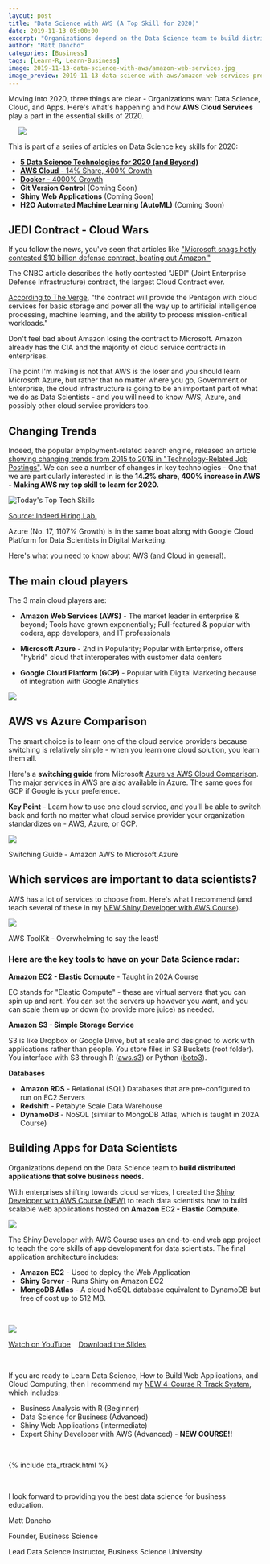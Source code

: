 ```yaml
---
layout: post
title: "Data Science with AWS (A Top Skill for 2020)"
date: 2019-11-13 05:00:00
excerpt: "Organizations depend on the Data Science team to build distributed applications that solve business needs. AWS provides an infrastructure to host data science products for stakeholder to access."
author: "Matt Dancho"
categories: [Business]
tags: [Learn-R, Learn-Business]
image: 2019-11-13-data-science-with-aws/amazon-web-services.jpg
image_preview: 2019-11-13-data-science-with-aws/amazon-web-services-preview.jpg
---
```


<p class="lead">Moving into 2020, three things are clear - Organizations want Data Science, Cloud, and Apps. Here's what's happening and how <strong>AWS Cloud Services</strong> play a part in the essential skills of 2020.</p>

<div class="pull-right hidden-xs" style="width:50%; margin-left:20px;">
  <img class="img-responsive" src="/assets/2019-12-09-data-science-technologies/data_science_technologies.jpg"> 
</div>

This is part of a series of articles on Data Science key skills for 2020:

- [__5 Data Science Technologies for 2020 (and Beyond)__](https://www.business-science.io/business/2019/12/09/data-science-technologies.html)
- [__AWS Cloud__ - 14% Share, 400% Growth](https://www.business-science.io/business/2019/11/13/data-science-with-aws.html)
- [__Docker__ - 4000% Growth](https://www.business-science.io/business/2019/11/22/docker-for-data-science.html)
- __Git Version Control__  (Coming Soon)
- __Shiny Web Applications__ (Coming Soon)
- __H2O Automated Machine Learning (AutoML)__ (Coming Soon)

## JEDI Contract - Cloud Wars

If you follow the news, you've seen that articles like ["Microsoft snags hotly contested $10 billion defense contract, beating out Amazon."](https://www.cnbc.com/2019/10/25/microsoft-wins-major-defense-cloud-contract-beating-out-amazon.html)

The CNBC article describes the hotly contested "JEDI" (Joint Enterprise Defense Infrastructure) contract, the largest Cloud Contract ever.

[According to The Verge](https://www.theverge.com/2019/10/25/20700698/microsoft-pentagon-contract-jedi-cloud-amazon-details), "the contract will provide the Pentagon with cloud services for basic storage and power all the way up to artificial intelligence processing, machine learning, and the ability to process mission-critical workloads."

Don't feel bad about Amazon losing the contract to Microsoft. Amazon already has the CIA and the majority of cloud service contracts in enterprises. 

The point I'm making is not that AWS is the loser and you should learn Microsoft Azure, but rather that no matter where you go, Government or Enterprise, the cloud infrastructure is going to be an important part of what we do as Data Scientists - and you will need to know AWS, Azure, and possibly other cloud service providers too.

## Changing Trends

Indeed, the popular employment-related search engine, released an article [showing changing trends from 2015 to 2019 in "Technology-Related Job Postings"](https://www.hiringlab.org/2019/11/19/todays-top-tech-skills/). We can see a number of changes in key technologies - One that we are particularly interested in is the __14.2% share, 400% increase in AWS - Making AWS my top skill to learn for 2020.__

![Today's Top Tech Skills](/assets/2019-11-13-data-science-with-aws/indeed_trends_aws.jpg) 

<p class="date text-center">
<a href="https://www.hiringlab.org/2019/11/19/todays-top-tech-skills/" target="_blank">Source: Indeed Hiring Lab.</a>
</p>

Azure (No. 17, 1107% Growth) is in the same boat along with Google Cloud Platform for Data Scientists in Digital Marketing. 

Here's what you need to know about AWS (and Cloud in general).

## The main cloud players

The 3 main cloud players are:

- **Amazon Web Services (AWS)** - The market leader in enterprise & beyond; Tools have grown exponentially; Full-featured & popular with coders, app developers, and IT professionals

- **Microsoft Azure** - 2nd in Popularity; Popular with Enterprise, offers "hybrid" cloud that interoperates with customer data centers

- **Google Cloud Platform (GCP)** - Popular with Digital Marketing because of integration with Google Analytics

<img src="/assets/2019-11-13-data-science-with-aws/enterprise-cloud-public-adoption.png" class="img-responsive">


## AWS vs Azure Comparison

The smart choice is to learn one of the cloud service providers because switching is relatively simple - when you learn one cloud solution, you learn them all.

Here's a **switching guide** from Microsoft [Azure vs AWS Cloud Comparison](https://docs.microsoft.com/en-us/azure/architecture/aws-professional/services). The major services in AWS are also available in Azure. The same goes for GCP if Google is your preference. 


<strong>Key Point</strong> - Learn how to use one cloud service, and you'll be able to switch back and forth no matter what cloud service provider your organization standardizes on - AWS, Azure, or GCP.

<img src="/assets/2019-11-13-data-science-with-aws/Switching-Guide-Amazon-AWS-Microsoft-Azure.jpg" class="img-responsive">
<p class="text-center small">Switching Guide - Amazon AWS to Microsoft Azure</p>


## Which services are important to data scientists?

AWS has a lot of services to choose from. Here's what I recommend (and teach several of these in my [NEW  Shiny Developer with AWS Course](https://university.business-science.io/p/expert-shiny-developer-with-aws-course-ds4b-202a-r/?coupon_code=DS4B15)). 

<img src="/assets/2019-11-13-data-science-with-aws/aws-toolkit.png" class="img-responsive">
<p class="text-center small">AWS ToolKit - Overwhelming to say the least!</p>

### Here are the key tools to have on your Data Science radar:

**Amazon EC2 - Elastic Compute** - Taught in 202A Course

EC stands for "Elastic Compute" - these are virtual servers that you can spin up and rent. You can set the servers up however you want, and you can scale them up or down (to provide more juice) as needed. 

**Amazon S3 - Simple Storage Service**

S3 is like Dropbox or Google Drive, but at scale and designed to work with applications rather than people. You store files in S3 Buckets (root folder). You interface with S3 through R ([aws.s3](https://github.com/cloudyr/aws.s3)) or Python ([boto3](https://aws.amazon.com/sdk-for-python/)). 

**Databases**

- **Amazon RDS** - Relational (SQL) Databases that are pre-configured to run on EC2 Servers
- **Redshift** - Petabyte Scale Data Warehouse
- **DynamoDB** - NoSQL (similar to MongoDB Atlas, which is taught in 202A Course)


## Building Apps for Data Scientists

Organizations depend on the Data Science team to **build distributed applications that solve business needs.**

With enterprises shifting towards cloud services, I created the [Shiny Developer with AWS Course (NEW)](https://university.business-science.io/p/expert-shiny-developer-with-aws-course-ds4b-202a-r/?coupon_code=DS4B15) to teach data scientists how to build scalable web applications hosted on **Amazon EC2 - Elastic Compute.**  

<img src="/assets/2019-11-13-data-science-with-aws/aws-data-science-application-architecture.jpg" class="img-responsive">

<br>

The Shiny Developer with AWS Course uses an end-to-end web app project to teach the core skills of app development for data scientists. The final application architecture includes:

- **Amazon EC2** - Used to deploy the Web Application
- **Shiny Server** - Runs Shiny on Amazon EC2
- **MongoDB Atlas** - A cloud NoSQL database equivalent to DynamoDB but free of cost up to 512 MB. 

<br>

<a href="https://www.youtube.com/watch?v=QCL_Z47MZdg"><img src="/assets/2019-11-13-data-science-with-aws/video-thumb.jpg" class="img-responsive"></a>

<p class="text-center small">
    <a href="https://youtu.be/QCL_Z47MZdg" class="btn btn-info btn-md">Watch on YouTube</a> 
    &nbsp;&nbsp;
    <a href="https://speakerdeck.com/mdancho84/r-plus-shiny-plus-aws" class="btn btn-info btn-md">Download the Slides</a> 
</p>

<br>

If you are ready to Learn Data Science, How to Build Web Applications, and Cloud Computing, then I recommend my [NEW 4-Course R-Track System](https://university.business-science.io/p/4-course-bundle-machine-learning-and-web-applications-r-track-101-102-201-202a/?coupon_code=DS4B15), which includes: 

- Business Analysis with R (Beginner)
- Data Science for Business (Advanced)
- Shiny Web Applications (Intermediate)
- Expert Shiny Developer with AWS (Advanced) - **NEW COURSE!!**

<br>

{% include cta_rtrack.html %}

<br>

I look forward to providing you the best data science for business education. 

Matt Dancho

Founder, Business Science

Lead Data Science Instructor, Business Science University